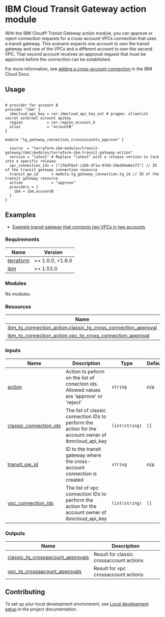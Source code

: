 # IBM Cloud Transit Gateway action module

With the IBM Cloud® Transit Gateway action module, you can approve or reject connection requests for a cross-account VPCs connection that uses a transit gateway. This scenario expects one account to own the transit gateway and one of the VPCs and a different account to own the second VPC. That second account receives an approval request that must be approved before the connection can be established.

For more information, see [adding a cross-account connection](https://cloud.ibm.com/docs/transit-gateway?topic=transit-gateway-adding-cross-account-connections&interface=ui) in the IBM Cloud Docs.

## Usage

```hcl

# provider for account B
provider "ibm" {
  ibmcloud_api_key = var.ibmcloud_api_key_ext # pragma: allowlist secret external account apikey
  region           = var.region_account_b
  alias            = "accountB"
}

module "tg_gateway_connection_crossaccounts_approve" {

  source  = "terraform-ibm-modules/transit-gateway/ibm//modules/terraform-ibm-transit-gateway-action"
  version = "latest" # Replace "latest" with a release version to lock into a specific release
  vpc_connection_ids = ["1f6df0af-c2b6-4f1a-97dd-29ed50a8e1f3"] // ID of the transit gateway connection resource
  transit_gw_id      = module.tg_gateway_connection.tg_id // ID of the transit gateway resource
  action             = "approve"
  providers = {
    ibm = ibm.accountB
  }
}
```

<!-- BEGIN EXAMPLES HOOK -->
## Examples

- [ Example transit gateway that connects two VPCs in two accounts](../examples/crossaccounts)
<!-- END EXAMPLES HOOK -->

<!-- BEGINNING OF PRE-COMMIT-TERRAFORM DOCS HOOK -->
### Requirements

| Name | Version |
|------|---------|
| <a name="requirement_terraform"></a> [terraform](#requirement\_terraform) | >= 1.0.0, <1.6.0 |
| <a name="requirement_ibm"></a> [ibm](#requirement\_ibm) | >= 1.52.0 |

### Modules

No modules.

### Resources

| Name | Type |
|------|------|
| [ibm_tg_connection_action.classic_tg_cross_connection_approval](https://registry.terraform.io/providers/IBM-Cloud/ibm/latest/docs/resources/tg_connection_action) | resource |
| [ibm_tg_connection_action.vpc_tg_cross_connection_approval](https://registry.terraform.io/providers/IBM-Cloud/ibm/latest/docs/resources/tg_connection_action) | resource |

### Inputs

| Name | Description | Type | Default | Required |
|------|-------------|------|---------|:--------:|
| <a name="input_action"></a> [action](#input\_action) | Action to peform on the list of cnnection ids. Allowed values are 'approve' or 'reject' | `string` | n/a | yes |
| <a name="input_classic_connection_ids"></a> [classic\_connection\_ids](#input\_classic\_connection\_ids) | The list of classic connection IDs to perform the action for the account owner of ibmcloud\_api\_key | `list(string)` | `[]` | no |
| <a name="input_transit_gw_id"></a> [transit\_gw\_id](#input\_transit\_gw\_id) | ID to the transit gateway where the cross-account connection is created | `string` | n/a | yes |
| <a name="input_vpc_connection_ids"></a> [vpc\_connection\_ids](#input\_vpc\_connection\_ids) | The list of vpc connection IDs to perform the action for the account owner of ibmcloud\_api\_key | `list(string)` | `[]` | no |

### Outputs

| Name | Description |
|------|-------------|
| <a name="output_classic_tg_crossaacount_approvals"></a> [classic\_tg\_crossaacount\_approvals](#output\_classic\_tg\_crossaacount\_approvals) | Result for classic crossaccount actions |
| <a name="output_vpc_tg_crossaacount_approvals"></a> [vpc\_tg\_crossaacount\_approvals](#output\_vpc\_tg\_crossaacount\_approvals) | Result for vpc crossaccount actions |
<!-- END OF PRE-COMMIT-TERRAFORM DOCS HOOK -->

## Contributing

To set up your local development environment, see [Local development setup](https://terraform-ibm-modules.github.io/documentation/#/local-dev-setup) in the project documentation.
